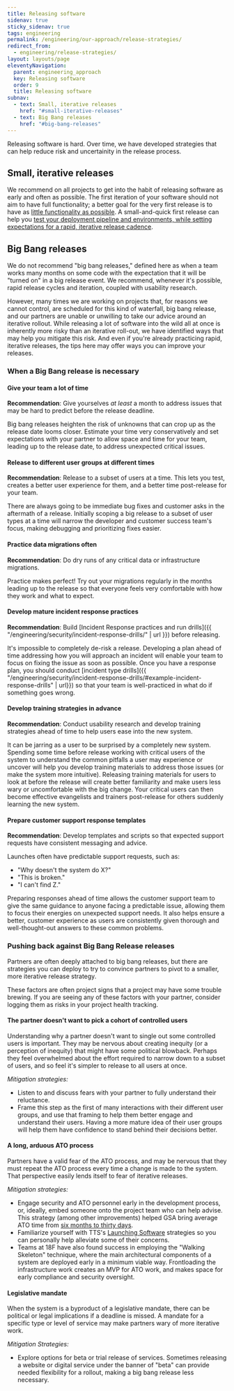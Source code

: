 ```yaml
---
title: Releasing software
sidenav: true
sticky_sidenav: true
tags: engineering
permalink: /engineering/our-approach/release-strategies/
redirect_from:
  - engineering/release-strategies/
layout: layouts/page
eleventyNavigation:
  parent: engineering_approach
  key: Releasing software
  order: 9
  title: Releasing software
subnav:
  - text: Small, iterative releases
    href: "#small-iterative-releases"
  - text: Big Bang releases
    href: "#big-bang-releases"
---
```


Releasing software is hard. Over time, we have developed strategies that can help reduce risk and uncertainity in the release process.

## Small, iterative releases
We recommend on all projects to get into the habit of releasing software as early and often as possible. The first iteration of your software should not aim to have full functionality; a better goal for the very first release is to have as [little functionality as possible](https://18f.gsa.gov/2017/01/11/the-best-way-to-build-big-is-to-start-small/#start-small-make-it-end-to-end). A small-and-quick first release can help you [test your deployment pipeline and environments, while setting expectations for a rapid, iterative release cadence](https://blog.thepete.net/blog/2019/10/04/hello-production/).

## Big Bang releases
We do not recommend "big bang releases," defined here as when a team works many months on some code with the expectation that it will be "turned on" in a big release event. We recommend, whenever it's possible,  rapid release cycles and iteration, coupled with usability research.

However, many times we are working on projects that, for reasons we cannot control, are scheduled for this kind of waterfall, big bang release, and our partners are unable or unwilling to take our advice around an iterative rollout.  While releasing a lot of software into the wild all at once is inherently more risky than an iterative roll-out, we have identified ways that may help you mitigate this risk. And even if you're already practicing rapid, iterative releases, the tips here may offer ways you can improve your releases.

### When a Big Bang release is necessary

#### Give your team a lot of time
**Recommendation**: Give yourselves *at least* a month to address issues that may be hard to predict before the release deadline.

Big bang releases heighten the risk of unknowns that can crop up as the release date looms closer. Estimate your time very conservatively and set expectations with your partner to allow space and time for your team, leading up to the release date, to address unexpected critical issues.

#### Release to different user groups at different times
**Recommendation**: Release to a subset of users at a time. This lets you test, creates a better user experience for them, and a better time post-release for your team.

There are always going to be immediate bug fixes and customer asks in the aftermath of a release. Initially scoping a big release to a subset of user types at a time will narrow the developer and customer success team's focus, making debugging and prioritizing fixes easier.

#### Practice data migrations often
**Recommendation**: Do dry runs of any critical data or infrastructure migrations.

Practice makes perfect! Try out your migrations regularly in the months leading up to the release so that everyone feels very comfortable with how they work and what to expect.

#### Develop mature incident response practices
**Recommendation**: Build [Incident Response practices and run drills]({{ "/engineering/security/incident-response-drills/" | url }}) before releasing.

It's impossible to completely de-risk a release. Developing a plan ahead of time addressing how you will approach an incident will enable your team to focus on fixing the issue as soon as possible. Once you have a response plan, you should conduct [incident type drills]({{ "/engineering/security/incident-response-drills/#example-incident-response-drills" | url}}) so that your team is well-practiced in what do if something goes wrong.

#### Develop training strategies in advance
**Recommendation**: Conduct usability research and develop training strategies ahead of time to help users ease into the new system.

It can be jarring as a user to be surprised by a completely new system. Spending some time before release working with critical users of the system to understand the common pitfalls a user may experience or uncover will help you develop training materials to address those issues (or make the system more intuitive). Releasing training materials for users to look at before the release will create better familiarity and make users less wary or uncomfortable with the big change. Your critical users can then become effective evangelists and trainers post-release for others suddenly learning the new system.

#### Prepare customer support response templates
**Recommendation**: Develop templates and scripts so that expected support requests have consistent messaging and advice.

Launches often have predictable support requests, such as:
* "Why doesn't the system do X?"
* "This is broken."
* "I can't find Z."

Preparing responses ahead of time allows the customer support team to give the same guidance to anyone facing a predictable issue, allowing them to focus their energies on unexpected support needs. It also helps ensure a better, customer experience as users are consistently given thorough and well-thought-out answers to these common problems.

### Pushing back against Big Bang Release releases
Partners are often deeply attached to big bang releases, but there are strategies you can deploy to try to convince partners to pivot to a smaller, more iterative release strategy.

These factors are often project signs that a project may have some trouble brewing. If you are seeing any of these factors with your partner, consider logging them as risks in your project health tracking.

#### The partner doesn't want to pick a cohort of controlled users
Understanding why a partner doesn't want to single out some controlled users is important. They may be nervous about creating inequity (or a perception of inequity) that might have some political blowback. Perhaps they feel overwhelmed about the effort required to narrow down to a subset of users, and so feel it's simpler to release to all users at once.

*Mitigation strategies:*
* Listen to and discuss fears with your partner to fully understand their reluctance.
* Frame this step as the first of many interactions with their different user groups, and use that framing to help them better engage and understand their users. Having a more mature idea of their user groups will help them have confidence to stand behind their decisions better.

#### A long, arduous ATO process
Partners have a valid fear of the ATO process, and may be nervous that they must repeat the ATO process every time a change is made to the system. That perspective easily lends itself to fear of iterative releases.

*Mitigation strategies:*
* Engage security and ATO personnel early in the development process, or, ideally, embed someone onto the project team who can help advise. This strategy (among other improvements) helped GSA bring average ATO time from [six months to thirty days](https://18f.gsa.gov/2018/07/19/taking-the-ato-process-from-6-months-to-30-days/).
* Familiarize yourself with TTS's [Launching Software](https://handbook.tts.gsa.gov/#launching-software) strategies so you can personally help alleviate some of their concerns.
* Teams at 18F have also found success in employing the "Walking Skeleton" technique, where the main architectural components of a system are deployed early in a minimum viable way. Frontloading the infrastructure work creates an MVP for ATO work, and makes space for early compliance and security oversight.

#### Legislative mandate
When the system is a byproduct of a legislative mandate, there can be political or legal implications if a deadline is missed.  A mandate for a specific type or level of service may make partners wary of more iterative work.

*Mitigation Strategies:*
* Explore options for beta or trial release of services. Sometimes releasing a website or digital service under the banner of "beta" can provide needed flexibility for a rollout, making a big bang release less necessary.

